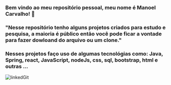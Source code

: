 ### Bem vindo ao meu repositório pessoal, meu nome é Manoel Carvalho! 🙂

### "Nesse repositório tenho alguns projetos criados para estudo e pesquisa, a maioria é público então você pode ficar a vontade para fazer dowloand do arquivo ou um clone."
### Nesses projetos faço uso de algumas tecnológias como: Java, Spring, react, JavaScript, nodeJs, css, sql,  bootstrap, html e outras ...





![linkedGit](https://user-images.githubusercontent.com/86269957/183229628-fb93dbaf-cca8-4fa6-b2dc-97fcc1303f66.jpg)





